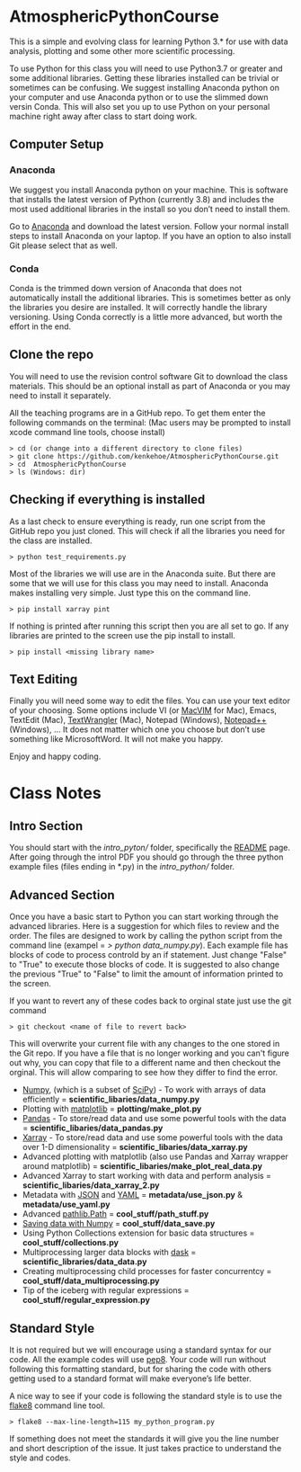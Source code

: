 # AtmosphericPythonCourse
This is a simple and evolving class for learning Python 3.\* for use with data analysis, plotting and some other more scientific processing.

To use Python for this class you will need to use Python3.7 or greater and some additional libraries. Getting these libraries installed can be trivial or sometimes can be confusing. We suggest installing Anaconda python on your computer and use Anaconda python or to use the slimmed down versin Conda. This will also set you up to use Python on your personal machine right away after class to start doing work.

## Computer Setup
### Anaconda
We suggest you install Anaconda python on your machine. This is software that installs the latest version of Python (currently 3.8) and includes the most used additional libraries in the install so you don’t need to install them. 

Go to [Anaconda](https://www.anaconda.com/distribution/) and download the latest version. Follow your normal install steps to install Anaconda on your laptop. If you have an option to also install Git please select that as well.

### Conda
Conda is the trimmed down version of Anaconda that does not automatically install the additional libraries. This is sometimes better as only the libraries you desire are installed. It will correctly handle the library versioning. Using Conda correctly is a little more advanced, but worth the effort in the end.

## Clone the repo
You will need to use the revision control software Git to download the class materials. This should be an optional install as part of Anaconda or you may need to install it separately. 

All the teaching programs are in a GitHub repo. To get them enter the following commands on the terminal: 
(Mac users may be prompted to install xcode command line tools, choose install)
```
> cd (or change into a different directory to clone files)
> git clone https://github.com/kenkehoe/AtmosphericPythonCourse.git
> cd  AtmosphericPythonCourse
> ls (Windows: dir)
```

## Checking if everything is installed
As a last check to ensure everything is ready, run one script from the GitHub repo you just cloned. This will check if all the libraries you need for the class are installed.
```
> python test_requirements.py
```

Most of the libraries we will use are in the Anaconda suite. But there are some that we will use for this class you may need to install. Anaconda makes installing very simple. Just type this on the command line.
```
> pip install xarray pint
```

If nothing is printed after running this script then you are all set to go. If any libraries are printed to the screen use the pip install <missing library name> to install.
```
> pip install <missing library name>
```
  
## Text Editing
Finally you will need some way to edit the files. You can use your text editor of your choosing. Some options include VI (or [MacVIM](https://www.macupdate.com/app/mac/25988/macvim) for Mac), Emacs, TextEdit (Mac), [TextWrangler](https://apps.apple.com/us/app/textwrangler/id404010395?mt=12) (Mac), Notepad (Windows), [Notepad++](https://notepad-plus-plus.org/) (Windows), … It does not matter which one you choose but don’t use something like MicrosoftWord. It will not make you happy.

Enjoy and happy coding.


# Class Notes
## Intro Section
You should start with the *intro_pyton/* folder, specifically the [README](https://github.com/kenkehoe/AtmosphericPythonCourse/blob/master/intro_python/README.md) page. After going through the introl PDF you should go through the three python example files (files ending in \*.py) in the *intro_python/* folder.

## Advanced Section
Once you have a basic start to Python you can start working through the advanced libraries. Here is a suggestion for which files to review and the order. The files are designed to work by calling the python script from the command line (exampel = *> python data_numpy.py*). Each example file has blocks of code to process controld by an if statement. Just change "False" to "True" to execute those blocks of code. It is suggested to also change the previous "True" to "False" to limit the amount of information printed to the screen.

If you want to revert any of these codes back to orginal state just use the git command
```
> git checkout <name of file to revert back>
```
This will overwrite your current file with any changes to the one stored in the Git repo. If you have a file that is no longer working and you can't figure out why, you can copy that file to a different name and then checkout the orginal. This will allow comparing to see how they differ to find the error.

* [Numpy](https://docs.scipy.org/doc/numpy/reference/), (which is a subset of [SciPy](https://www.quora.com/What-is-the-difference-between-NumPy-and-SciPy)) - To work with arrays of data efficiently = **scientific_libaries/data_numpy.py**
* Plotting with [matplotlib](https://matplotlib.org/)  = **plotting/make_plot.py**
* [Pandas](https://pandas.pydata.org/pandas-docs/stable/) - To store/read data and use some powerful tools with the data = **scientific_libaries/data_pandas.py**
* [Xarray](http://xarray.pydata.org/en/stable/) - To store/read data and use some powerful tools with the data over 1-D dimensionality = **scientific_libaries/data_xarray.py**
* Advanced plotting with matplotlib (also use Pandas and Xarray wrapper around matplotlib) = **scientific_libaries/make_plot_real_data.py**
* Advanced Xarray to start working with data and perform analysis = **scientific_libaries/data_xarray_2.py**
* Metadata with [JSON](https://developers.squarespace.com/what-is-json) and [YAML](https://blog.stackpath.com/yaml/) = **metadata/use_json.py** & **metadata/use_yaml.py**
* Advanced [pathlib.Path](https://realpython.com/python-pathlib/) = **cool_stuff/path_stuff.py**
* [Saving data with Numpy](https://www.geeksforgeeks.org/numpy-save/) = **cool_stuff/data_save.py**
* Using Python Collections extension for basic data structures = **cool_stuff/collections.py**
* Multiprocessing larger data blocks with [dask](https://docs.dask.org/en/latest/) = **scientific_libraries/data_data.py**
* Creating multiprocessing child processes for faster concurrentcy = **cool_stuff/data_multiprocessing.py**
* Tip of the iceberg with regular expressions = **cool_stuff/regular_expression.py**

## Standard Style
It is not required but we will encourage using a standard syntax for our code. All the example codes will use [pep8](https://www.python.org/dev/peps/pep-0008/). Your code will run without following this formatting standard, but for sharing the code with others getting used to a standard format will make everyone’s life better.

A nice way to see if your code is following the standard style is to use the [flake8](https://pypi.org/project/flake8/) command line tool. 
```
> flake8 --max-line-length=115 my_python_program.py
```

If something does not meet the standards it will give you the line number and short description of the issue. It just takes practice to understand the style and codes.

